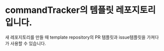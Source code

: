 # commandTracker의 템플릿 레포지토리입니다.

새 레포지토리를 만들 때 template repository의 PR 템플릿과 issue템플릿을 가져다가 사용할 수 있습니다.
